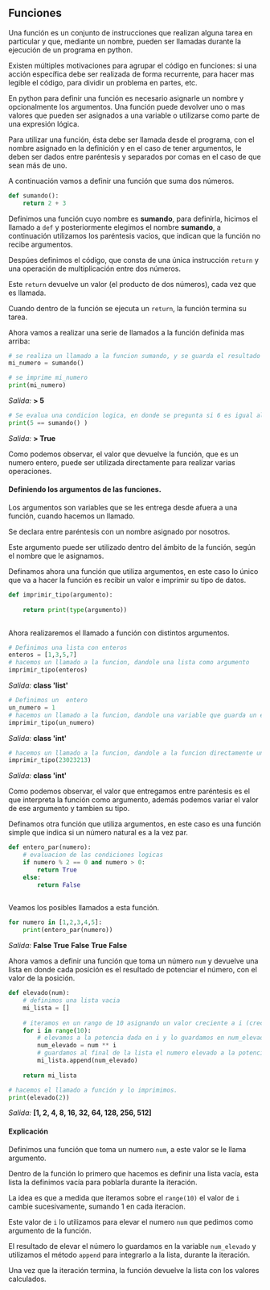 ## Funciones

Una función es un conjunto de instrucciones que realizan alguna tarea en particular y que, mediante un nombre, pueden ser llamadas durante la ejecución de un programa en python.


Existen múltiples motivaciones para agrupar el código en funciones: si una acción específica debe ser realizada de forma recurrente, para hacer mas legible el código, para dividir un problema en partes, etc.

En python para definir una función es necesario asignarle un nombre y opcionalmente los argumentos. Una función puede devolver uno o mas valores que pueden ser asignados a una variable o utilizarse como parte de una expresión lógica.

Para utilizar una función, ésta debe ser llamada desde el programa, con el nombre asignado en la definición y en el caso de tener argumentos, le deben ser dados entre paréntesis y separados por comas en el caso de que sean más de uno.


A continuación vamos a definir una función que suma dos números.

``` python
def sumando():
    return 2 + 3
```

Definimos una función cuyo nombre es **sumando**, para definirla, hicimos el llamado a `def` y posteriormente elegimos el nombre **sumando**, a continuación utilizamos los paréntesis vacios, que indican que la función no recibe argumentos.

Despúes definimos el código, que consta de una única instrucción `return` y una operación de multiplicación entre dos números. 

Este `return` devuelve un valor (el producto de dos números), cada vez que es llamada.

Cuando dentro de la función se ejecuta un `return`, la función termina su tarea.

Ahora vamos a realizar una serie de llamados a la función definida mas arriba:

``` python
# se realiza un llamado a la funcion sumando, y se guarda el resultado de la funcion en la variable mi_numero
mi_numero = sumando()

# se imprime mi_numero
print(mi_numero)
```
_Salida:_
**> 5**

``` python
# Se evalua una condicion logica, en donde se pregunta si 6 es igual al resultado de la funcion sumando()
print(5 == sumando() )
```
  _Salida:_
**> True**


Como podemos observar, el valor que devuelve la función, que es un numero entero,  puede ser utilizada directamente para realizar varias operaciones.

#### Definiendo los argumentos de las funciones.

Los argumentos son variables que se les entrega desde afuera a una función, cuando hacemos un llamado.

Se declara entre paréntesis con un nombre asignado por nosotros. 

Este argumento puede ser utilizado dentro del ámbito de la función, según el nombre que le asignamos.

Definamos ahora una función que utiliza argumentos, en este caso lo único que va a hacer la función es recibir un valor e imprimir su tipo de datos.

``` python
def imprimir_tipo(argumento):
    
    return print(type(argumento)) 
  
```

Ahora realizaremos el llamado a función con distintos argumentos.

``` python
# Definimos una lista con enteros
enteros = [1,3,5,7]
# hacemos un llamado a la funcion, dandole una lista como argumento
imprimir_tipo(enteros)
```
  _Salida:_
**class 'list'**

``` python
# Definimos un  entero
un_numero = 1
# hacemos un llamado a la funcion, dandole una variable que guarda un entero como argumento
imprimir_tipo(un_numero)
```
  _Salida:_
**class 'int'**


``` python
# hacemos un llamado a la funcion, dandole a la funcion directamente un entero como un argumento
imprimir_tipo(23023213)
```
  _Salida:_
**class 'int'**

Como podemos observar, el valor que entregamos entre paréntesis es el que interpreta la función como argumento, además podemos variar el valor de ese argumento y tambien su tipo.

Definamos otra función que utiliza argumentos, en este caso es una función simple que indica si un número natural es a la vez par.

``` python
def entero_par(numero):
    # evaluacion de las condiciones logicas
    if numero % 2 == 0 and numero > 0:
        return True
    else:
        return False
  
```
Veamos los posibles llamados a esta función.


``` python
for numero in [1,2,3,4,5]:
    print(entero_par(numero))
```
  _Salida:_
**False**
**True**
**False**
**True**
**False**

Ahora vamos a definir una función que toma un número `num` y devuelve una lista en donde cada posición es el resultado de potenciar el número, con el valor de la posición.

``` python
def elevado(num):
    # definimos una lista vacia
    mi_lista = []
    
    # iteramos en un rango de 10 asignando un valor creciente a i (crece de 1 en 1)
    for i in range(10):
        # elevamos a la potencia dada en i y lo guardamos en num_elevado
        num_elevado = num ** i
        # guardamos al final de la lista el numero elevado a la potencia i
        mi_lista.append(num_elevado)
      
    return mi_lista  

# hacemos el llamado a función y lo imprimimos.
print(elevado(2))
```
  _Salida:_
**[1, 2, 4, 8, 16, 32, 64, 128, 256, 512]**

#### Explicación
Definimos una función que toma un numero `num`, a este valor se le llama argumento.

Dentro de la función lo primero que hacemos es definir una lista vacía, esta lista la definimos vacía para poblarla durante la iteración.

La idea es que a medida que iteramos sobre el `range(10)` el valor de `i` cambie sucesivamente, sumando 1 en cada iteracion. 

Este valor de `i` lo utilizamos para elevar el numero `num` que pedimos como argumento de la función.

El resultado de elevar el número lo guardamos en la variable `num_elevado` y utilizamos el método `append` para integrarlo a la lista, durante la iteración.

Una vez que la iteración termina, la función devuelve la lista con los valores calculados.




